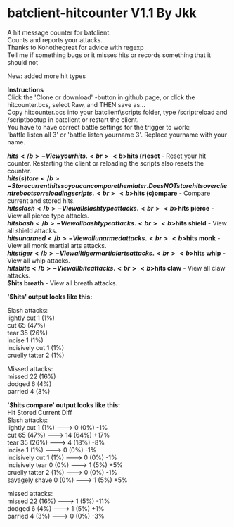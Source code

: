 # batclient-hitcounter V1.1 By Jkk<br>
A hit message counter for batclient.<br>
Counts and reports your attacks.<br>
Thanks to Kohothegreat for advice with regexp<br>
Tell me if something bugs or it misses hits or records something that it should not<br> 

New: added more hit types

<b>Instructions</b><br>
Click the 'Clone or download' -button in github page, or click the hitcounter.bcs, select Raw, and THEN save as...<br>
Copy hitcounter.bcs into your batclient\scripts folder, type /scriptreload and /scriptbootup in batclient or restart the client.<br>
You have to have correct battle settings for the trigger to work:<br> 
'battle listen all 3' or 'battle listen yourname 3'. Replace yourname with your name.<br>

<b>$hits</b> - View your hits.<br>
<b>$hits (r)eset</b> - Reset your hit counter. Restarting the client or reloading the scripts also resets the counter.<br>
<b>$hits (s)tore</b> - Store current hits so you can compare them later. Does NOT store hits over client reboots or reloading scripts.<br>
<b>$hits (c)ompare</b> - Compare current and stored hits.<br>
<b>$hits slash</b> - View all slash type attacks.<br>
<b>$hits pierce</b> - View all pierce type attacks.<br>
<b>$hits bash</b> - View all bash type attacks.<br>
<b>$hits shield</b> - View all shield attacks.<br>
<b>$hits unarmed</b> - View all unarmed attacks.<br>
<b>$hits monk</b> - View all monk martial arts attacks.<br>
<b>$hits tiger</b> - View all tiger martial arts attacks.<br>
<b>$hits whip</b> - View all whip attacks.<br>
<b>$hits bite</b> - View all bite attacks.<br>
<b>$hits claw</b> - View all claw attacks.<br>
<b>$hits breath</b> - View all breath attacks.<br>

<b>'$hits' output looks like this:</b><br>

Slash attacks:<br>
lightly cut    1  (1%)<br>
cut            65 (47%)<br>
tear           35 (26%)<br>
incise         1  (1%)<br>
incisively cut 1  (1%)<br>
cruelly tatter 2  (1%)<br>

Missed attacks:<br>
missed         22 (16%)<br>
dodged         6  (4%)<br>
parried        4  (3%)<br>


<b>'$hits compare' output looks like this:</b><br>
Hit              Stored         Current  Diff<br>
Slash attacks:<br>
lightly cut     1  (1%)   --->  0  (0%)  -1%<br>
cut             65 (47%)  --->  14 (64%) +17%<br>
tear            35 (26%)  --->  4  (18%) -8%<br>
incise          1  (1%)   --->  0  (0%)  -1%<br>
incisively cut  1  (1%)   --->  0  (0%)  -1%<br>
incisively tear 0  (0%)   --->  1  (5%)  +5%<br>
cruelly tatter  2  (1%)   --->  0  (0%)  -1%<br>
savagely shave  0  (0%)   --->  1  (5%)  +5%<br>

missed attacks:<br>
missed          22 (16%)  --->  1  (5%)  -11%<br>
dodged          6  (4%)   --->  1  (5%)  +1%<br>
parried         4  (3%)   --->  0  (0%)  -3%<br>
